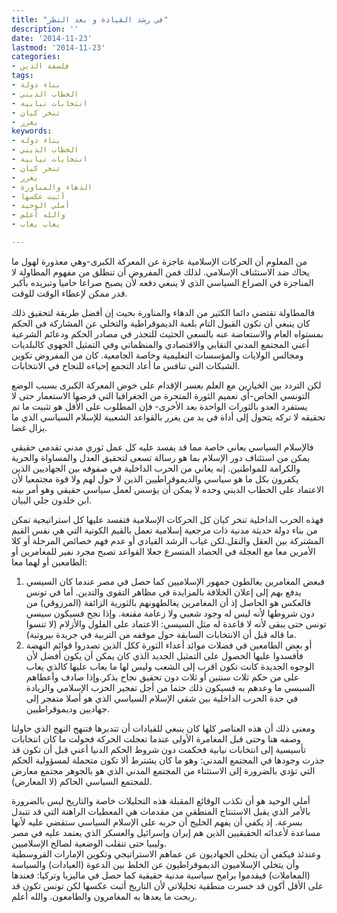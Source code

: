 ```yaml
---
title: "في رشد القيادة و بعد النظر"
description: ''
date: '2014-11-23'
lastmod: '2014-11-23'
categories:
- فلسفة الدين
tags:
- بناء دولة
- الخطاب الديني
- انتخابات نيابية
- تنخر كيان
- يغرر
keywords:
- بناء دولة
- الخطاب الديني
- انتخابات نيابية
- تنخر كيان
- يغرر
- الدهاء والمناورة
- أثبت عكسها
- أملي الوحيد
- والله أعلم
- يعاب يعاب

---
```

من المعلوم أن الحركات الإسلامية عاجزة عن المعركة الكبرى-وهي معذورة لهول ما يحاك ضد الاستئناف الإسلامي. لذلك فمن المفروض أن تنطلق من مفهوم المطاولة لا المناجزة في الصراع السياسي الذي لا ينبغي دفعه لأن يصبح صراعا حاميا وتبريده بأكبر قدر ممكن لإعطاء الوقت للوقت.

فالمطاولة تقتضي دائما الكثير من الدهاء والمناورة بحيث إن أفضل طريقة لتحقيق ذلك كان ينبغي أن تكون القبول التام بلعبة الديموقراطية والتخلي عن المشاركة في الحكم بمستواه العام والاستعاضة عنه بالسعي الحثيث للتجذر في مصادر الحكم ودعائم الشرعية أعني المجتمع المدني النقابي والاقتصادي والمنظماتي وفي التمثيل الجهوي كالبلديات ومجالس الولايات والمؤسسات التعليمية وخاصة الجامعية. كان من المفروض تكوين الشبكات التي تنافس ما أعاد التجمع إحياءه للنجاح في الانتخابات.

لكن التردد بين الخيارين مع العلم بعسر الإقدام على خوض المعركة الكبرى بسبب الوضع التونسي الخاص-أي تعميم الثورة المتحرة من الجغرافيا التي فرضها الاستعمار حتى لا يستفرد العدو بالثورات الواحدة بعد الأخرى- فإن المطلوب على الأقل هو تثبيت ما تم تحقيقه لا تركه يتحول إلى أداة في يد من يغرر بالقواعد الشعبية للإسلام السياسي الذي ما يزال غضا.

فالإسلام السياسي يعاني خاصة مما قد يفسد عليه كل عمل ثوري مدني تقدمي حقيقي يمكن من استئناف دور الإسلام بما هو رسالة تسعى لتحقيق العدل والمساواة والحرية والكرامة للمواطنين. إنه يعاني من الحرب الداخلية في صفوفه بين الجهاديين الذين يكفرون بكل ما هو سياسي والديموقراطيين الذين لا حول لهم ولا قوة مجتمعيا لأن الاعتماد على الخطاب الديني وحده لا يمكن أن يؤسس لعمل سياسي حقيقي وهو أمر بينه ابن خلدون جلي البيان.

فهذه الحرب الداخلية تنخر كيان كل الحركات الإسلامية فتفسد عليها كل استراتيجية تمكن من بناء دولة حديثة مدنية ذات مرجعية إسلامية تعمل بالقيم الكونية التي هي نفس القيم المشتركة بين العقل والنقل.لكن غياب الرشد القيادي أو عدم فهم خصائص المرحلة أو كلا الأمرين معا مع العجلة في الحصاد المتسرع جعلا القواعد تصبح مجرد نفير للمغامرين أو الطامعين أو لهما معا:

1. فبعض المغامرين يغالطون جمهور الإسلاميين كما حصل في مصر عندما كان السيسي يدفع بهم إلى إعلان الخلافة بالمزايدة في مظاهر التقوى والتدين. أما في تونس فالعكس هو الحاصل إذ أن المغامرين يغالطهونهم بالثورية الزائفة (المرزوقي) من دون شروطها لأنه ليس له وجود شعبي ولا زعامة مقنعة. وإذا نجح فسيكون سيسي تونس حتى يبقى لأنه لا قاعدة له مثل السيسي: الاعتماد على الفلول والأزلام (لا تنسوا ما قاله قبل أن الانتخابات السابقة حول موقفه من التربية في جريدة بيروتية).
2. أو بعض الطامعين في فضلات موائد أعداء الثورة ككل الذين تصدروا قوائم النهضة فأفسدوا عليها الحصول على التمثيل الجديد الذي كان يمكن أن يكون أفضل لأن الوجوه الجديدة كانت تكون اقرب إلى الشعب وليس لها ما يعاب عليها كالذي يعاب على من حكم ثلاث سنتين أو ثلاث دون تحقيق نجاح يذكر.وإذا صادف وأعطاهم السبسي ما وعدهم به فسيكون ذلك حتما من أجل تفجير الحزب الإسلامي والزيادة في حدة الحرب الداخلية بين شقي الإسلام السياسي الذي هو أصلا متفجر إلى جهاديين وديموقراطيين.

ومعنى ذلك أن هذه العناصر كلها كان ينبغي للقيادات أن تتدبرها فتنهج النهج الذي حاولنا وصفه هنا وحتى قبل المغامرة الأولى عندما تعجلت الحركة فحولت ما كان انتخابات تأسيسية إلى انتخابات نيابية فحكمت دون شروط الحكم الدنيا أعني قبل أن تكون قد جذرت وجودها في المجتمع المدني: وهو ما كان يشترط ألا تكون متحملة لمسؤولية الحكم التي تؤدي بالضرورة إلى الاستثناء من المجتمع المدني الذي هو بالجوهر مجتمع معارض للمجتمع السياسي الحاكم (لا المعارض).

أملي الوحيد هو أن تكذب الوقائع المقبلة هذه التحليلات خاصة والتاريخ ليس بالضرورة بالأمر الذي يقبل الاستنتاج المنطقي من مقدمات هي المعطيات الراهنة التي قد تتبدل بسرعة. إذ يكفي أن يفهم الخليج أن حربه على الإسلام السياسي ستقضي عليه لأنها مساعدة لأعدائه الحقيقيين الذين هم إيران وإسرائيل والعسكر الذي يعتمد عليه في مصر وليبيا حتى تنقلب الوضعية لصالح الإسلاميين.  
وعندئذ فيكفي أن يتخلى الجهاديون عن عماهم الاستراتيجي وتكوين الإمارات القروسطية وأن يتخلى الإسلاميون الديموقراطيون عن الخلط بين الدعوة (العبادات) والسياسة (المعاملات) فيقدموا برامج سياسية مدنية حقيقية كما حصل في ماليزيا وتركيا: فعندها على الأقل أكون قد خسرت منطقية تحليلاتي لأن التاريخ أثبت عكسها لكن تونس تكون قد ربحت ما يعدها به المغامرون والطامعون. والله أعلم.

###